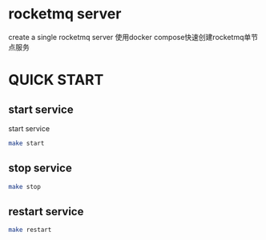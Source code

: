 # rocketmq server 
create a single rocketmq server
使用docker compose快速创建rocketmq单节点服务

# QUICK START
## start service
start service
```bash
make start
```

## stop service
```bash
make stop
```

## restart service
```bash
make restart
```
